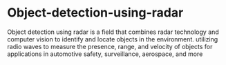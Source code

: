 # Object-detection-using-radar
Object detection using radar is a field that combines radar technology and computer vision to identify and locate objects in the environment. utilizing radio waves to measure the presence, range, and velocity of objects for applications in automotive safety, surveillance, aerospace, and more
